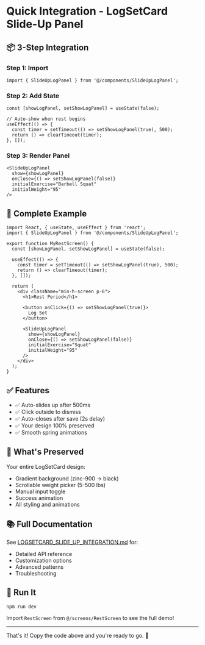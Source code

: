 # Quick Integration - LogSetCard Slide-Up Panel

## 📦 3-Step Integration

### Step 1: Import
```tsx
import { SlideUpLogPanel } from '@/components/SlideUpLogPanel';
```

### Step 2: Add State
```tsx
const [showLogPanel, setShowLogPanel] = useState(false);

// Auto-show when rest begins
useEffect(() => {
  const timer = setTimeout(() => setShowLogPanel(true), 500);
  return () => clearTimeout(timer);
}, []);
```

### Step 3: Render Panel
```tsx
<SlideUpLogPanel
  show={showLogPanel}
  onClose={() => setShowLogPanel(false)}
  initialExercise="Barbell Squat"
  initialWeight="95"
/>
```

## 🎯 Complete Example

```tsx
import React, { useState, useEffect } from 'react';
import { SlideUpLogPanel } from '@/components/SlideUpLogPanel';

export function MyRestScreen() {
  const [showLogPanel, setShowLogPanel] = useState(false);

  useEffect(() => {
    const timer = setTimeout(() => setShowLogPanel(true), 500);
    return () => clearTimeout(timer);
  }, []);

  return (
    <div className="min-h-screen p-6">
      <h1>Rest Period</h1>

      <button onClick={() => setShowLogPanel(true)}>
        Log Set
      </button>

      <SlideUpLogPanel
        show={showLogPanel}
        onClose={() => setShowLogPanel(false)}
        initialExercise="Squat"
        initialWeight="95"
      />
    </div>
  );
}
```

## ✅ Features

- ✅ Auto-slides up after 500ms
- ✅ Click outside to dismiss
- ✅ Auto-closes after save (2s delay)
- ✅ Your design 100% preserved
- ✅ Smooth spring animations

## 🎨 What's Preserved

Your entire LogSetCard design:
- Gradient background (zinc-900 → black)
- Scrollable weight picker (5-500 lbs)
- Manual input toggle
- Success animation
- All styling and animations

## 📚 Full Documentation

See [LOGSETCARD_SLIDE_UP_INTEGRATION.md](LOGSETCARD_SLIDE_UP_INTEGRATION.md) for:
- Detailed API reference
- Customization options
- Advanced patterns
- Troubleshooting

## 🏃 Run It

```bash
npm run dev
```

Import `RestScreen` from `@/screens/RestScreen` to see the full demo!

---

That's it! Copy the code above and you're ready to go. 🚀
